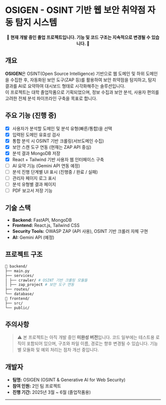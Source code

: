 # OSIGEN - OSINT 기반 웹 보안 취약점 자동 탐지 시스템

<p align="center">
  <strong>🚧 현재 개발 중인 졸업 프로젝트입니다. 기능 및 코드 구조는 지속적으로 변경될 수 있습니다. 🚧</strong>
</p>

## 개요

**OSIGEN**은 OSINT(Open Source Intelligence) 기반으로 웹 도메인 및 하위 도메인을 수집한 후, 자동화된 보안 도구(ZAP 등)를 활용하여 보안 취약점을 탐지하고, 탐지 결과를 AI로 요약하여 대시보드 형태로 시각화해주는 솔루션입니다.  
이 프로젝트는 대학 졸업작품으로 기획되었으며, 정보 수집과 보안 분석, 사용자 편의를 고려한 전체 분석 파이프라인 구축을 목표로 합니다.

## 주요 기능 (진행 중)

- [x] 사용자가 분석할 도메인 및 분석 유형(빠른/통합)을 선택
- [x] 입력된 도메인 유효성 검사
- [x] 통합 분석 시 OSINT 기반 크롤링(서브도메인 수집)
- [x] 보안 스캔 도구 연동 (현재는 ZAP API 중심)
- [x] 분석 결과 MongoDB 저장
- [x] React + Tailwind 기반 사용자 웹 인터페이스 구축
- [ ] AI 요약 기능 (Gemini API 연동 예정)
- [ ] 분석 진행 단계별 UI 표시 (진행중 / 완료 / 실패)
- [ ] 관리자 페이지 로그 표시
- [ ] 분석 유형별 결과 페이지
- [ ] PDF 보고서 저장 기능

## 기술 스택

- **Backend:** FastAPI, MongoDB
- **Frontend:** React.js, Tailwind CSS
- **Security Tools:** OWASP ZAP (API 사용), OSINT 기반 크롤러 자체 구현
- **AI:** Gemini API (예정)

## 프로젝트 구조
```bash
📁 backend/
├── main.py
├── services/
│ ├── crawler/ # OSINT 기반 크롤링 모듈들
│ ├── zap_project # 보안 도구 연동
├── routes/
└── database/
📁 frontend/
├── src/
└── public/
```

## 주의사항

> ⚠️ 본 프로젝트는 아직 개발 중인 **미완성 버전**입니다. 코드 일부에는 테스트용 로직이 포함되어 있으며, 구조와 파일 이름, 경로는 향후 변경될 수 있습니다. 기능별 모듈화 및 예외 처리는 점차 개선 중입니다.

## 개발자

- **팀명:** OSIGEN (OSINT & Generative AI for Web Security)
- **참여 인원:** 2인 팀 프로젝트
- **진행 기간:** 2025년 3월 ~ 6월 (졸업작품용)

---

